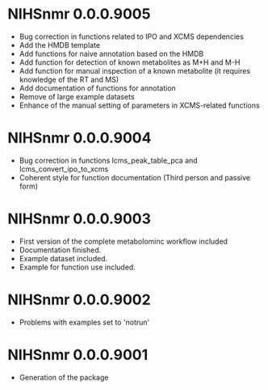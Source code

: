 # NIHSnmr 0.0.0.9005

- Bug correction in functions related to IPO and XCMS dependencies
- Add the HMDB template
- Add functions for naive annotation based on the HMDB
- Add function for detection of known metabolites as M+H and M-H
- Add function for manual inspection of a known metabolite (it requires knowledge of the RT and MS)
- Add documentation of functions for annotation
- Remove of large example datasets
- Enhance of the manual setting of parameters in XCMS-related functions



# NIHSnmr 0.0.0.9004

- Bug correction in functions lcms_peak_table_pca and lcms_convert_ipo_to_xcms
- Coherent style for function documentation (Third person and passive form)

# NIHSnmr 0.0.0.9003

- First version of the complete metabolominc workflow included
- Documentation finished.
- Example dataset included.
- Example for function use included.

# NIHSnmr 0.0.0.9002

- Problems with examples set to 'notrun'

# NIHSnmr 0.0.0.9001

- Generation of the package

